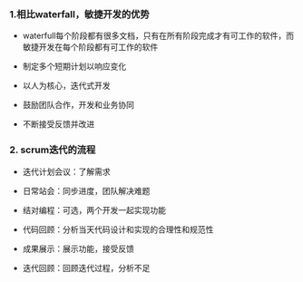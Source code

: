 ### 1.相比waterfall，敏捷开发的优势

- waterfull每个阶段都有很多文档，只有在所有阶段完成才有可工作的软件，而敏捷开发在每个阶段都有可工作的软件

- 制定多个短期计划以响应变化

- 以人为核心，迭代式开发

- 鼓励团队合作，开发和业务协同

- 不断接受反馈并改进

  

### 2. scrum迭代的流程

- 迭代计划会议：了解需求

- 日常站会：同步进度，团队解决难题
- 结对编程：可选，两个开发一起实现功能
- 代码回顾：分析当天代码设计和实现的合理性和规范性
- 成果展示：展示功能，接受反馈
- 迭代回顾：回顾迭代过程，分析不足